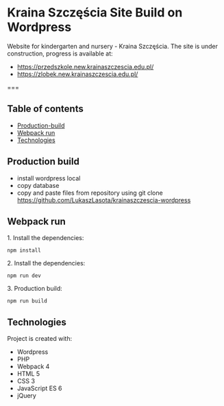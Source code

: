 # Kraina Szczęścia Site Build on Wordpress

Website for kindergarten and nursery - Kraina Szczęścia. The site is under construction, progress is available at: 
- https://przedszkole.new.krainaszczescia.edu.pl/
- https://zlobek.new.krainaszczescia.edu.pl/

===

## Table of contents

- [Production-build](#Production-build)
- [Webpack run](#Webpack-run)
- [Technologies](#Technologies)

## Production build
- install wordpress local
- copy database 
- copy and paste files from repository using git clone https://github.com/LukaszLasota/krainaszczescia-wordpress

## Webpack run
1\. Install the dependencies:

```
npm install
```
2\. Install the dependencies:

```
npm run dev
```
3\. Production build:

```
npm run build
```
## Technologies

Project is created with:

- Wordpress
- PHP 
- Webpack 4
- HTML 5
- CSS 3
- JavaScript ES 6
- jQuery
